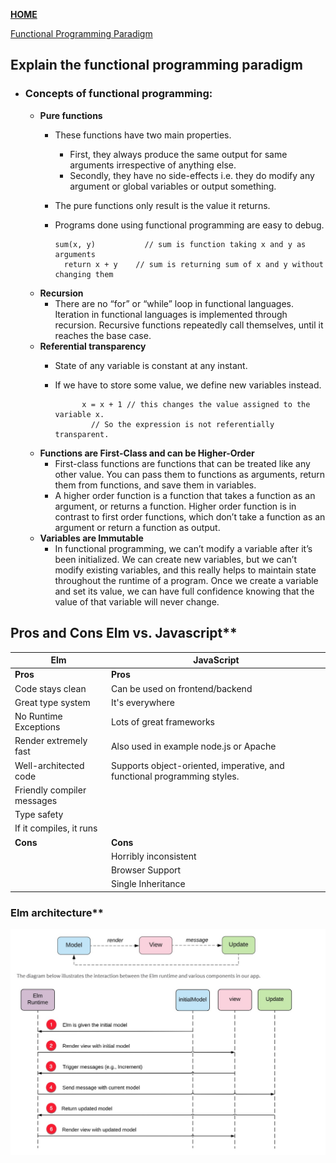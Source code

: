 [**HOME**](../index.md)

[Functional Programming Paradigm](https://www.geeksforgeeks.org/functional-programming-paradigm/)

## Explain the functional programming paradigm
  
* ### Concepts of functional programming:
    * **Pure functions**
        * These functions have two main properties. 
          * First, they always produce the same output for same arguments irrespective of anything else.
          * Secondly, they have no side-effects i.e. they do modify any argument or global variables or output something.
        * The pure functions only result is the value it returns.
        * Programs done using functional programming are easy to debug.
        
              sum(x, y)           // sum is function taking x and y as arguments
                return x + y    // sum is returning sum of x and y without changing them
                
    * **Recursion**
        * There are no “for” or “while” loop in functional languages. Iteration in functional languages is implemented through                     recursion. Recursive functions repeatedly call themselves, until it reaches the base case.
    * **Referential transparency**
        * State of any variable is constant at any instant.
        * If we have to store some value, we define new variables instead. 
        
                    x = x + 1 // this changes the value assigned to the variable x.
                      // So the expression is not referentially transparent. 
                      
    * **Functions are First-Class and can be Higher-Order**
        * First-class functions are functions that can be treated like any other value. You can pass them to functions as arguments,               return them from functions, and save them in variables. 
        * A higher order function is a function that takes a function as an argument, or returns a function. Higher order function is in           contrast to first order functions, which don’t take a function as an argument or return a function as output.
    * **Variables are Immutable**
        * In functional programming, we can’t modify a variable after it’s been initialized. We can create new variables, but we can’t               modify existing variables, and this really helps to maintain state throughout the runtime of a program. Once we create a variable           and set its value, we can have full confidence knowing that the value of that variable will never change.

## Pros and Cons Elm vs. Javascript**
  
  Elm | JavaScript
  ----|----------
  **Pros** | **Pros**
  Code stays clean | Can be used on frontend/backend
  Great type system | It's everywhere
  No Runtime Exceptions | Lots of great frameworks
  Render extremely fast | Also used in example node.js or Apache
  Well-architected code | Supports object-oriented, imperative, and functional programming styles.
  Friendly compiler messages |
  Type safety |
  If it compiles, it runs |
  **Cons** | **Cons**
           | Horribly inconsistent
           | Browser Support
           | Single Inheritance
  

### Elm architecture**
<img src="../model.jpg" alt="hi" class="inline"/>
